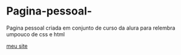 # Pagina-pessoal-
Pagina pessoal criada em conjunto de curso da alura para relembra umpouco de css e html

[meu site](https://lucas-brum.github.io/Pagina-pessoal-/)
